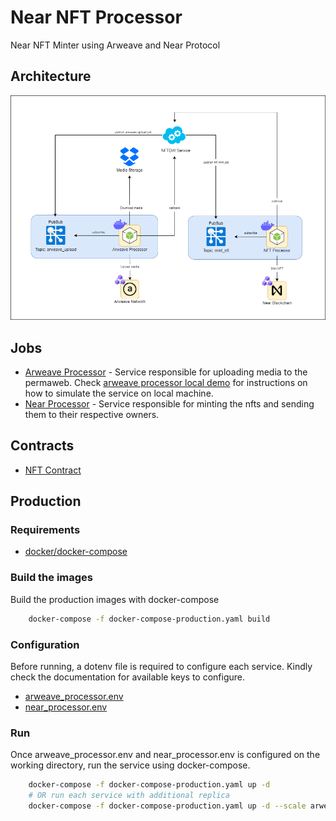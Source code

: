 # Near NFT Processor

Near NFT Minter using Arweave and Near Protocol

## Architecture
![](./docs/assets/nft-minter-infra.png)

## Jobs

- [Arweave Processor](./jobs/arweave_processor/README.md) - Service responsible for uploading media to the permaweb. Check [arweave processor local demo](./docs/assets/arweave_processor/DEMO.md) for instructions on how to simulate the service on local machine.
- [Near Processor](./jobs/near_processor/README.md) - Service responsible for minting the nfts and sending them to their respective owners.

## Contracts
- [NFT Contract](./contracts/nft/README.md)

## Production
### Requirements
- [docker/docker-compose](https://docs.docker.com/get-docker/)

### Build the images

Build the production images with docker-compose
```bash
    docker-compose -f docker-compose-production.yaml build 
```

### Configuration
Before running, a dotenv file is required to configure each service.
Kindly check the documentation for available keys to configure.

- [arweave_processor.env](./jobs/arweave_processor/README.md#environment-configuration)
- [near_processor.env](./jobs/near_processor/README.md#environment-configuration)

### Run
Once arweave_processor.env and near_processor.env is configured on the working directory, run the service using docker-compose.
```bash
    docker-compose -f docker-compose-production.yaml up -d
    # OR run each service with additional replica
    docker-compose -f docker-compose-production.yaml up -d --scale arweave_processor=<REPLICA_COUNT> --scale near_processor=<REPLICA_COUNT>
```
 